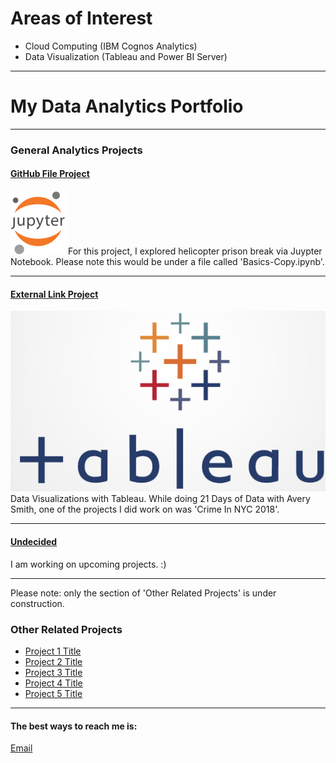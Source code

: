 # Areas of Interest

- Cloud Computing (IBM Cognos Analytics)
- Data Visualization (Tableau and Power BI Server)

---

# My Data Analytics Portfolio

---

### General Analytics Projects

#### [GitHub File Project](https://github.com/jamesjaixp/jamesleung1.github.io/tree/master/files)
[<img src="main-logo.svg"/>](https://github.com/jamesjaixp/jamesleung1.github.io/tree/master/files)
For this project, I explored helicopter prison break via Juypter Notebook. Please note this would be under a file called 'Basics-Copy.ipynb'.

---
#### [External Link Project](https://public.tableau.com/app/profile/james6596)
[<img src="LOGO-TABLEAU-Benchmark.png"/>](https://public.tableau.com/app/profile/james6596)
Data Visualizations with Tableau. While doing 21 Days of Data with Avery Smith, one of the projects I did work on was 'Crime In NYC 2018'.

---

#### [Undecided](/sample_project)
I am working on upcoming projects. :)

---

Please note: only the section of 'Other Related Projects' is under construction.

### Other Related Projects

- [Project 1 Title](http://example.com/)
- [Project 2 Title](http://example.com/)
- [Project 3 Title](http://example.com/)
- [Project 4 Title](http://example.com/)
- [Project 5 Title](http://example.com/)

---

#### The best ways to reach me is:

<a href="mailto:james.leung8688@gmail.com">Email</a> 

